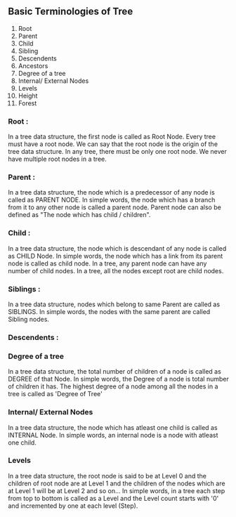 ## Basic Terminologies of Tree

1. Root 
2. Parent 
3. Child
4. Sibling 
5. Descendents
6. Ancestors
7. Degree of a tree
8. Internal/ External Nodes
9. Levels
10. Height
11. Forest

### Root :

In a tree data structure, the first node is called as Root Node.
Every tree must have a root node.
We can say that the root node is the origin of the tree data structure. 
In any tree, there must be only one root node.
We never have multiple root nodes in a tree.

### Parent :

In a tree data structure, the node which is a predecessor of any node is called as PARENT NODE.
In simple words, the node which has a branch from it to any other node is called a parent node. Parent node can also be defined as "The node which has child / children".

### Child :

In a tree data structure, the node which is descendant of any node is called as CHILD Node. In simple words, the node which has a link from its parent node is called as child node. In a tree, any parent node can have any number of child nodes. In a tree, all the nodes except root are child nodes.

### Siblings :

In a tree data structure, nodes which belong to same Parent are called as SIBLINGS. In simple words, the nodes with the same parent are called Sibling nodes.

### Descendents :


### Degree of a tree

In a tree data structure, the total number of children of a node is called as DEGREE of that Node. In simple words, the Degree of a node is total number of children it has. The highest degree of a node among all the nodes in a tree is called as 'Degree of Tree'

### Internal/ External Nodes

In a tree data structure, the node which has atleast one child is called as INTERNAL Node. In simple words, an internal node is a node with atleast one child. 

### Levels

In a tree data structure, the root node is said to be at Level 0 and the children of root node are at Level 1 and the children of the nodes which are at Level 1 will be at Level 2 and so on... In simple words, in a tree each step from top to bottom is called as a Level and the Level count starts with '0' and incremented by one at each level (Step).